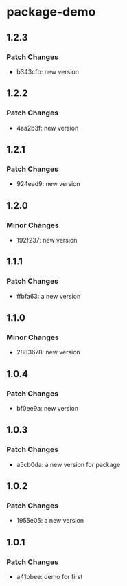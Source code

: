 # package-demo

## 1.2.3

### Patch Changes

- b343cfb: new version

## 1.2.2

### Patch Changes

- 4aa2b3f: new version

## 1.2.1

### Patch Changes

- 924ead9: new version

## 1.2.0

### Minor Changes

- 192f237: new version

## 1.1.1

### Patch Changes

- ffbfa63: a new version

## 1.1.0

### Minor Changes

- 2883678: new version

## 1.0.4

### Patch Changes

- bf0ee9a: new version

## 1.0.3

### Patch Changes

- a5cb0da: a new version for package

## 1.0.2

### Patch Changes

- 1955e05: a new version

## 1.0.1

### Patch Changes

- a41bbee: demo for first
